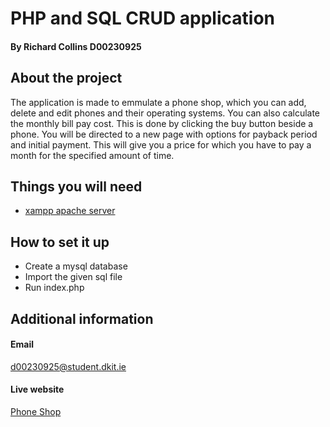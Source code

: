 # PHP and SQL CRUD application
#### By Richard Collins D00230925

## About the project
The application is made to emmulate a phone shop, which you can add, delete and edit phones and their operating systems. 
You can also calculate the monthly bill pay cost. This is done by clicking the buy button beside a phone. You will be directed to a new page with options for payback period and initial payment.
This will give you a price for which you have to pay a month for the specified amount of time.

## Things you will need
- <a href="https://www.apachefriends.org/download.html" target="_blank">xampp apache server</a>

## How to  set it up
- Create a mysql database
- Import the given sql file
- Run index.php

## Additional information
#### Email
d00230925@student.dkit.ie
#### Live website
<a href="https://mysql04.comp.dkit.ie/D00230925/ca2-server-side/students-php-crud-main/index.php" target="_blank">Phone Shop</a>
